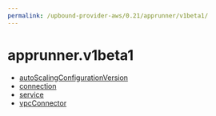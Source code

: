 ```yaml
---
permalink: /upbound-provider-aws/0.21/apprunner/v1beta1/
---
```


# apprunner.v1beta1



* [autoScalingConfigurationVersion](autoScalingConfigurationVersion.md)
* [connection](connection.md)
* [service](service.md)
* [vpcConnector](vpcConnector.md)